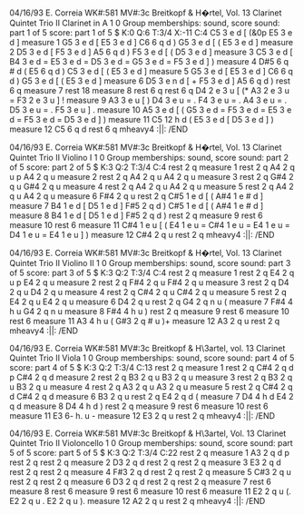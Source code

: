 


04/16/93 E. Correia
WK#:581       MV#:3c
Breitkopf & H�rtel, Vol. 13
Clarinet Quintet
Trio II
Clarinet in A
1 0
Group memberships: sound, score
sound: part 1 of 5
score: part 1 of 5
$  K:0   Q:6   T:3/4   X:-11   C:4
C5     3        e     d  [     (&0p
E5     3        e     d  ]
measure 1
G5     3        e     d  [
E5     3        e     d  ]
C6     6        q     d        )
G5     3        e     d  [     (
E5     3        e     d  ]
measure 2
D5     3        e     d  [
F5     3        e     d  ]
A5     6        q     d        )
F5     3        e     d  [     (
D5     3        e     d  ]
measure 3
C5     3        e     d  [
B4     3        e     d  =
E5     3        e     d  =
D5     3        e     d  =
G5     3        e     d  =
F5     3        e     d  ]     )
measure 4
D#5    6        q #   d        (
E5     6        q     d        )
C5     3        e     d  [     (
E5     3        e     d  ]
measure 5
G5     3        e     d  [
E5     3        e     d  ]
C6     6        q     d        )
G5     3        e     d  [     (
E5     3        e     d  ]
measure 6
D5     3        e n   d  [     +
F5     3        e     d  ]
A5     6        q     d        )
rest   6        q
measure 7
rest  18
measure 8
rest   6        q
rest   6        q
D4     2        e  3  u  [     (*
A3     2        e  3  u  =
F3     2        e  3  u  ]      !
measure 9
A3     3        e     u  [     )
D4     3        e     u  =     .
F4     3        e     u  =     .
A4     3        e     u  =     .
D5     3        e     u  =     .
F5     3        e     u  ]     .
measure 10
A5     3        e     d  [     (
G5     3        e     d  =
F5     3        e     d  =
E5     3        e     d  =
F5     3        e     d  =
D5     3        e     d  ]     )
measure 11
C5    12        h     d        (
E5     3        e     d  [
D5     3        e     d  ]     )
measure 12
C5     6        q     d
rest   6        q
mheavy4         :||:
/END



04/16/93 E. Correia
WK#:581       MV#:3c
Breitkopf & H�rtel, Vol. 13
Clarinet Quintet
Trio II
Violino I
1 0
Group memberships: sound, score
sound: part 2 of 5
score: part 2 of 5
$  K:3   Q:2   T:3/4   C:4
rest   2        q
measure 1
rest   2        q
A4     2        q     u        p
A4     2        q     u
measure 2
rest   2        q
A4     2        q     u
A4     2        q     u
measure 3
rest   2        q
G#4    2        q     u
G#4    2        q     u
measure 4
rest   2        q
A4     2        q     u
A4     2        q     u
measure 5
rest   2        q
A4     2        q     u
A4     2        q     u
measure 6
F#4    2        q     u
rest   2        q
C#5    1        e     d  [     (
A#4    1        e #   d  ]
measure 7
B4     1        e     d  [
D5     1        e     d  ]
F#5    2        q     d        )
C#5    1        e     d  [     (
A#4    1        e #   d  ]
measure 8
B4     1        e     d  [
D5     1        e     d  ]
F#5    2        q     d        )
rest   2        q
measure 9
rest   6
measure 10
rest   6
measure 11
C#4    1        e     u  [     (
E4     1        e     u  =
C#4    1        e     u  =
E4     1        e     u  =
D4     1        e     u  =
E4     1        e     u  ]     )
measure 12
C#4    2        q     u
rest   2        q
mheavy4         :||:
/END



04/16/93 E. Correia
WK#:581       MV#:3c
Breitkopf & H�rtel, Vol. 13
Clarinet Quintet
Trio II
Violino II
1 0
Group memberships: sound, score
sound: part 3 of 5
score: part 3 of 5
$  K:3   Q:2   T:3/4   C:4
rest   2        q
measure 1
rest   2        q
E4     2        q     u        p
E4     2        q     u
measure 2
rest   2        q
F#4    2        q     u
F#4    2        q     u
measure 3
rest   2        q
D4     2        q     u
D4     2        q     u
measure 4
rest   2        q
C#4    2        q     u
C#4    2        q     u
measure 5
rest   2        q
E4     2        q     u
E4     2        q     u
measure 6
D4     2        q     u
rest   2        q
G4     2        q n   u        (
measure 7
F#4    4        h     u
G4     2        q n   u
measure 8
F#4    4        h     u        )
rest   2        q
measure 9
rest   6
measure 10
rest   6
measure 11
A3     4        h     u        (
G#3    2        q #   u        )+
measure 12
A3     2        q     u
rest   2        q
mheavy4         :||:
/END



04/16/93 E. Correia
WK#:581       MV#:3c
Breitkopf & H\3artel, vol. 13
Clarinet Quintet
Trio II
Viola
1 0
Group memberships: sound, score
sound: part 4 of 5
score: part 4 of 5
$  K:3   Q:2   T:3/4   C:13
rest   2        q
measure 1
rest   2        q
C#4    2        q     d        p
C#4    2        q     d
measure 2
rest   2        q
B3     2        q     u
B3     2        q     u
measure 3
rest   2        q
B3     2        q     u
B3     2        q     u
measure 4
rest   2        q
A3     2        q     u
A3     2        q     u
measure 5
rest   2        q
C#4    2        q     d
C#4    2        q     d
measure 6
B3     2        q     u
rest   2        q
E4     2        q     d        (
measure 7
D4     4        h     d
E4     2        q     d
measure 8
D4     4        h     d        )
rest   2        q
measure 9
rest   6
measure 10
rest   6
measure 11
E3     6-       h.    u        -
measure 12
E3     2        q     u
rest   2        q
mheavy4         :||:
/END



04/16/93 E. Correia
WK#:581       MV#:3c
Breitkopf & H\3artel, Vol. 13
Clarinet Quintet
Trio II
Violoncello
1 0
Group memberships: sound, score
sound: part 5 of 5
score: part 5 of 5
$  K:3   Q:2   T:3/4   C:22
rest   2        q
measure 1
A3     2        q     d        p
rest   2        q
rest   2        q
measure 2
D3     2        q     d
rest   2        q
rest   2        q
measure 3
E3     2        q     d
rest   2        q
rest   2        q
measure 4
F#3    2        q     d
rest   2        q
rest   2        q
measure 5
C#3    2        q     u
rest   2        q
rest   2        q
measure 6
D3     2        q     d
rest   2        q
rest   2        q
measure 7
rest   6
measure 8
rest   6
measure 9
rest   6
measure 10
rest   6
measure 11
E2     2        q     u        (.
E2     2        q     u         .
E2     2        q     u        ).
measure 12
A2     2        q     u
rest   2        q
mheavy4         :||:
/END
